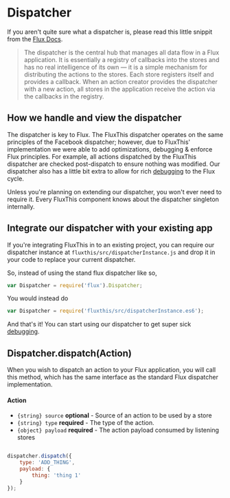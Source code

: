 # Dispatcher

If you aren't quite sure what a dispatcher is, please
read this little snippit from the [Flux Docs](http://facebook.github.io/flux/docs/overview.html#a-single-dispatcher).

>The dispatcher is the central hub that manages all data flow in a Flux
application. It is essentially a registry of callbacks into the stores and
has no real intelligence of its own — it is a simple mechanism for distributing
the actions to the stores. Each store registers itself and provides a callback.
When an action creator provides the dispatcher with a new action, all stores
in the application receive the action via the callbacks in the registry.

## How we handle and view the dispatcher

The dispatcher is key to Flux. The FluxThis dispatcher operates on the same
principles of the Facebook dispatcher; however, due to FluxThis' implementation
we were able to add optimizations, debugging & enforce Flux principles. 
For example, all actions dispatched by the FluxThis dispatcher are
 checked post-dispatch to ensure nothing was modified. Our dispatcher
also has a little bit extra to allow for rich
[debugging](/#/docs/debugging) to the Flux cycle.

Unless you're planning on extending our dispatcher, you won't ever need to
require it. Every FluxThis component knows about the dispatcher singleton
internally.

## Integrate our dispatcher with your existing app

If you're integrating FluxThis in to an existing project, you can
require our dispatcher instance at `fluxthis/src/dispatcherInstance.js` and
drop it in your code to replace your current dispatcher.

So, instead of using the stand flux dispatcher like so,

```javascript
var Dispatcher = require('flux').Dispatcher;
```

You would instead do

```javascript
var Dispatcher = require('fluxthis/src/dispatcherInstance.es6');
```

And that's it! You can start using our dispatcher to get super sick
[debugging](/#/docs/debugging).

## Dispatcher.dispatch(Action)

When you wish to dispatch an action to your Flux application, you will
call this method, which has the same interface as the standard
Flux dispatcher implementation.

#### Action
- `{string} source` **optional** - Source of an action to be used by a store
- `{string} type` **required** - The type of the action.
- `{object} payload` **required** - The action payload consumed by listening stores

```javascript

dispatcher.dispatch({
    type: 'ADD_THING',
    payload: {
        thing: 'thing 1'
    }
});
```